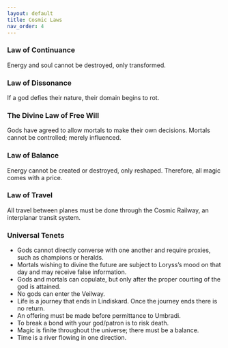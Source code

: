 ```yaml
---
layout: default
title: Cosmic Laws
nav_order: 4
---
```


### Law of Continuance

Energy and soul cannot be destroyed, only transformed.

### Law of Dissonance

If a god defies their nature, their domain begins to rot.

### The Divine Law of Free Will

Gods have agreed to allow mortals to make their own decisions. Mortals cannot be controlled; merely influenced.

### Law of Balance

Energy cannot be created or destroyed, only reshaped. Therefore, all magic comes with a price.

### Law of Travel

All travel between planes must be done through the Cosmic Railway, an interplanar transit system.

### Universal Tenets

- Gods cannot directly converse with one another and require proxies, such as champions or heralds.
- Mortals wishing to divine the future are subject to Loryss’s mood on that day and may receive false information.
- Gods and mortals can copulate, but only after the proper courting of the god is attained.
- No gods can enter the Veilway.
- Life is a journey that ends in Lindiskard. Once the journey ends there is no return.
- An offering must be made before permittance to Umbradi.
- To break a bond with your god/patron is to risk death.
- Magic is finite throughout the universe; there must be a balance.
- Time is a river flowing in one direction.
